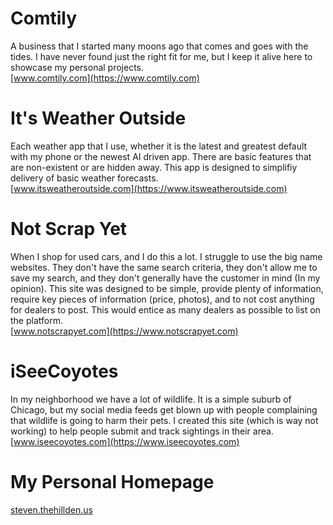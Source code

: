 # Comtily
A business that I started many moons ago that comes and goes with the tides. I have never found just the right fit for me, but I keep it alive here to showcase my personal projects.  
[www.comtily.com](https://www.comtily.com)

# It's Weather Outside
Each weather app that I use, whether it is the latest and greatest default with my phone or the newest AI driven app. There are basic features that are non-existent or are hidden away. This app is designed to simplifiy delivery of basic weather forecasts.  
[www.itsweatheroutside.com](https://www.itsweatheroutside.com)

# Not Scrap Yet
When I shop for used cars, and I do this a lot. I struggle to use the big name websites. They don't have the same search criteria, they don't allow me to save my search, and they don't generally have the customer in mind (In my opinion). This site was designed to be simple, provide plenty of information, require key pieces of information (price, photos), and to not cost anything for dealers to post. This would entice as many dealers as possible to list on the platform.  
[www.notscrapyet.com](https://www.notscrapyet.com)

# iSeeCoyotes
In my neighborhood we have a lot of wildlife. It is a simple suburb of Chicago, but my social media feeds get blown up with people complaining that wildlife is going to harm their pets. I created this site (which is way not working) to help people submit and track sightings in their area.  
[www.iseecoyotes.com](https://www.iseecoyotes.com)

# My Personal Homepage
[steven.thehillden.us](https://steven.thehillden.us)
